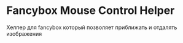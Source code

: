 Fancybox Mouse Control Helper
=============================

Хелпер для fancybox который позволяет приближать и отдалять изображения